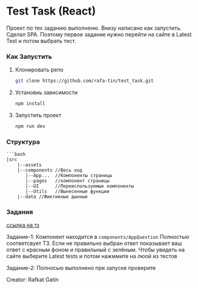 # Test Task (React)

Проект по тех заданию выполненю. Внизу написано как запустить. Сделал SPA. Поэтому первое задание нужно перейти на сайте в Latest Test и потом выбрать тест.

### Как Запустить

1. Клонировать репо
   ```bash
   git clone https://github.com/rafa-tin/test_task.git
   ```
2. Установиь зависимости
   ```bash
   npm install
   ```
3. Запустить проект
   ```bash
   npm run dev
   ```

### Структура

    ```bash
    |src
        |--assets
        |--components //Весь код
           |--App...  //Компоненты страницы
           |--pages   //компонент страницы
           |--UI      //Переиспользуемые компоненты
           |--Utils   //Вынесенные функции
        |--data //Фиктивные дынные

### Задания

[ссылка на тз](https://docs.google.com/document/d/13H9IMBjrL-mhRaa7RGzmja3RvPJISv5hvrsta0x4n70/edit?tab=t.0)

Задание-1: Компонент находится в `components/AppQuestion` Полностью соответсвует ТЗ. Если не правильно выбран ответ показывает ваш ответ с красным фоном и правильный с зелёным. Чтобы увидеть на сайте выберите Latest tests и потом нажммите на люой из тестов

Задание-2: Полносью выполнено при запуске проверите

Creator: Rafkat Gatin